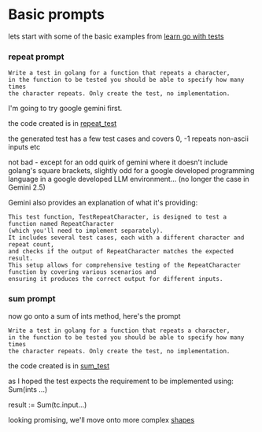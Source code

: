 # Basic prompts

lets start with some of the basic examples from  [learn go with tests](https://quii.gitbook.io/learn-go-with-tests)

### repeat prompt

```aiprompt
Write a test in golang for a function that repeats a character, 
in the function to be tested you should be able to specify how many times 
the character repeats. Only create the test, no implementation.
```

I'm going to try google gemini first.

the code created is in [repeat_test](repeat_test.go)

the generated test has a few test cases and covers 0, -1 repeats non-ascii inputs etc

not bad - except for an odd quirk of gemini where it doesn't include golang's square brackets, slightly odd for a google
developed programming language in a google developed LLM environment...
(no longer the case in Gemini 2.5)


Gemini also provides an explanation of what it's providing:

```aiexplanation
This test function, TestRepeatCharacter, is designed to test a function named RepeatCharacter 
(which you'll need to implement separately). 
It includes several test cases, each with a different character and repeat count, 
and checks if the output of RepeatCharacter matches the expected result. 
This setup allows for comprehensive testing of the RepeatCharacter function by covering various scenarios and 
ensuring it produces the correct output for different inputs.
```

### sum prompt

now go onto a sum of ints method, here's the prompt

```aiprompt
Write a test in golang for a function that repeats a character, 
in the function to be tested you should be able to specify how many times 
the character repeats. Only create the test, no implementation.
```

the code created is in [sum_test](sum_test.go)

as I hoped the test expects the requirement to be implemented using: Sum(ints ...)

result := Sum(tc.input...)

looking promising, we'll move onto more complex [shapes](../shapes)